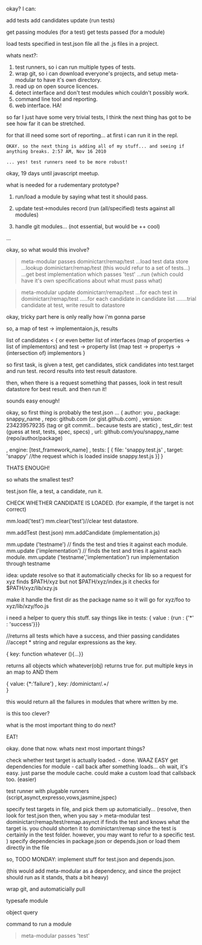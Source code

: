 
okay? I can:

add tests
add candidates
update (run tests)

get passing modules (for a test)
get tests passed (for a module)

load tests specified in test.json
file all the .js files in a project.

whats next?:

1. test runners, so i can run multiple types of tests.
2. wrap git, so i can download everyone's projects, 
   and setup meta-modular to have it's own directory.
3. read up on open source licences.
4. detect interface and don't test modules which couldn't possibly work.
5. command line tool and reporting.
6. web interface. HA!

so far I just have some very trivial tests, 
I think the next thing has got to be see how far it can be stretched.

for that ill need some sort of reporting... at first i can run it in the repl.


~~~~
OKAY. so the next thing is adding all of my stuff... and seeing if anything breaks. 2:57 AM, Nov 16 2010

... yes! test runners need to be more robust!

~~~~




okay, 19 days until javascript meetup.

what is needed for a rudementary prototype?

1. run/load a module by saying what test it should pass.

2. update test->modules record (run (all/specified) tests against all modules)

3. handle git modules... (not essential, but would be ++ cool)

...

okay, so what would this involve?

> meta-modular passes dominictarr/remap/test
...load test data store
...lookup dominictarr/remap/test (this would refur to a set of tests...)
...get best implementation which passes 'test'
...run (which could have it's own specifications about what must pass what)

>meta-modular update dominictarr/remap/test
...for each test in dominictarr/remap/test
.....for each candidate in candidate list
.......trial candidate at test, write result to datastore

okay, tricky part here is only really how i'm gonna parse

so, a map of test -> implementaion.js, results

list of candidates 
  < {
    or even better
    list of interfaces (map of properties -> list of implementors)
    and test -> property list
      (map test -> propertys -> (intersection of) implementors
    }

so first task, is given a test, get candidates, 
stick candidates into test.target and run test.
record results into test result datastore.

then, when there is a request something that passes, 
look in test result datastore for best result. and then run it!



sounds easy enough!

okay, so first thing is probably the test.json ... 
{ author: you
, package: snappy_name
, repo: github.com (or gist.github.com)
, version: 234239579235 (tag or git commit... because tests are static)
, test_dir: test (guess at test, tests, spec, specs)
, url: github.com/you/snappy_name (repo/author/package)

, engine: [test_framework_name]
, tests: [
  { file: 'snappy.test.js'
  , target: 'snappy' //the request which is loaded inside snappy.test.js
  }]
}
    
THATS ENOUGH!

so whats the smallest test?

test.json file, a test, a candidate, run it.

CHECK WHETHER CANDIDATE IS LOADED. (for example, if the target is not correct)

mm.load('test')
mm.clear('test')//clear test datastore.

mm.addTest (test.json)
mm.addCandidate (implementation.js)

mm.update ('testname') // finds the test and tries it against each module.
mm.update ('implementation') // finds the test and tries it against each module.
mm.update ('testname','implementation') run implementation through testname



idea: update resolve so that it automaticially checks for lib
so a request for xyz finds
$PATH/xyz
but not $PATH/xyz/index.js
it checks for
$PATH/xyz/lib/xzy.js

make it handle the first dir as the package name so it will go
for xyz/foo to xyz/lib/xzy/foo.js



  i need a helper to query this stuff.
  say things like
  in tests:
  { value : {run : {'*' : 'success'}}} 
  
  //returns all tests which have a success, and thier passing candidates
  //accept * string and regular expressions as the key.

  { key: function whatever (){...}}

  returns all objects which whatever(obj) returns true for.
  put multiple keys in an map to AND them
  
  { value: {*:'failure'}
  , key: /dominictarr\/.+/  
  }
  
  this would return all the failures in modules that where written by me.
  
  is this too clever?
  
  what is the most important thing to do next?
  
  EAT!
  
  okay. done that now. whats next most important things?
  
  check whether test target is actually loaded. - done. WAAZ EASY
      get dependencies for module - call back after something loads...
      oh wait, it's easy. just parse the module cache.
      could make a custom load that callsback too. (easier)

  test runner with plugable runners (script,asynct,expresso,vows,jasmine,jspec)

  specify test targets in file, and pick them up automaticially...
      (resolve, then look for test.json
        then, when you say > meta-modular test dominictarr/remap/test/remap.asynct
        if finds the test and knows what the target is.
        you chould shorten it to dominictarr/remap
        since the test is certainly in the test folder.
        however, you may want to refur to a specific test.        
      )
  specify dependencies in package.json or depends.json 
  or load them directly in the file 

  so, TODO MONDAY: implement stuff for test.json and depends.json.

  (this would add meta-modular as a dependency, 
    and since the project should run as it stands, thats a bit heavy)

  wrap git, and automaticially pull

  typesafe module

  object query

  command to run a module

  > meta-modular passes 'test'

